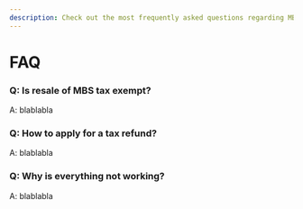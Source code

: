 ```yaml
---
description: Check out the most frequently asked questions regarding MBS payment
---
```


# FAQ

### Q: Is resale of MBS tax exempt?

A: blablabla

### Q: How to apply for a tax refund?

A: blablabla

### Q: Why is everything not working?

A: blablabla



